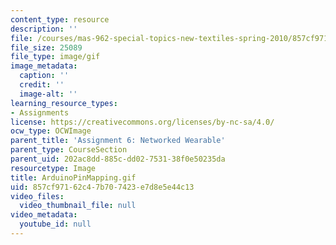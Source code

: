 ```yaml
---
content_type: resource
description: ''
file: /courses/mas-962-special-topics-new-textiles-spring-2010/857cf97162c47b707423e7d8e5e44c13_ArduinoPinMapping.gif
file_size: 25089
file_type: image/gif
image_metadata:
  caption: ''
  credit: ''
  image-alt: ''
learning_resource_types:
- Assignments
license: https://creativecommons.org/licenses/by-nc-sa/4.0/
ocw_type: OCWImage
parent_title: 'Assignment 6: Networked Wearable'
parent_type: CourseSection
parent_uid: 202ac8dd-885c-dd02-7531-38f0e50235da
resourcetype: Image
title: ArduinoPinMapping.gif
uid: 857cf971-62c4-7b70-7423-e7d8e5e44c13
video_files:
  video_thumbnail_file: null
video_metadata:
  youtube_id: null
---
```

